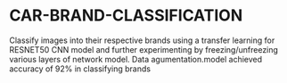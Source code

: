 # CAR-BRAND-CLASSIFICATION
Classify images into their respective brands using a transfer learning for RESNET50 CNN model and further experimenting by freezing/unfreezing various layers of network model. Data agumentation.model achieved accuracy of 92% in classifying brands
